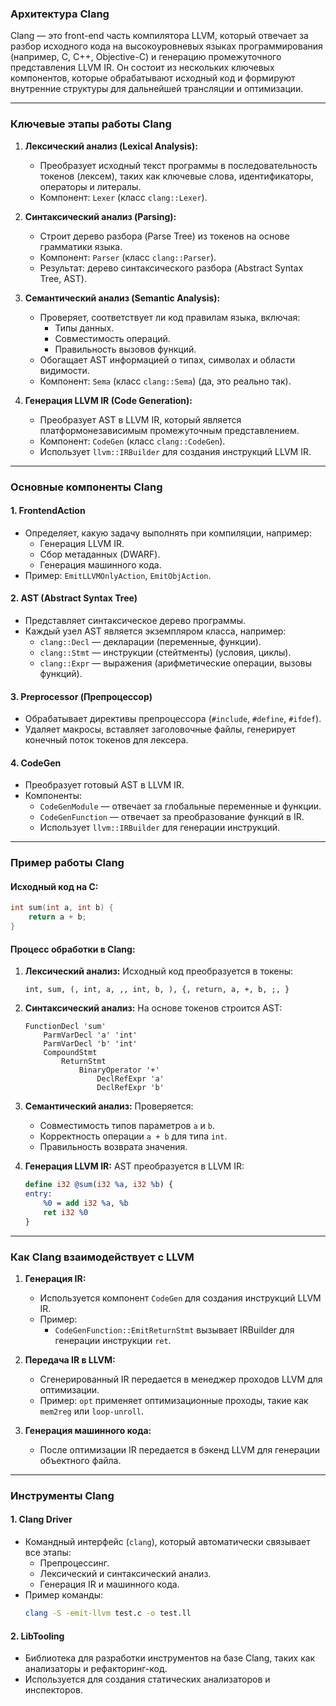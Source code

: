 ### Архитектура Clang

Clang — это front-end часть компилятора LLVM, который отвечает за разбор исходного кода на высокоуровневых языках программирования (например, C, C++, Objective-C) и генерацию промежуточного представления LLVM IR. Он состоит из нескольких ключевых компонентов, которые обрабатывают исходный код и формируют внутренние структуры для дальнейшей трансляции и оптимизации.

---

### Ключевые этапы работы Clang

1. **Лексический анализ (Lexical Analysis):**
   - Преобразует исходный текст программы в последовательность токенов (лексем), таких как ключевые слова, идентификаторы, операторы и литералы.
   - Компонент: `Lexer` (класс `clang::Lexer`).

2. **Синтаксический анализ (Parsing):**
   - Строит дерево разбора (Parse Tree) из токенов на основе грамматики языка.
   - Компонент: `Parser` (класс `clang::Parser`).
   - Результат: дерево синтаксического разбора (Abstract Syntax Tree, AST).

3. **Семантический анализ (Semantic Analysis):**
   - Проверяет, соответствует ли код правилам языка, включая:
     - Типы данных.
     - Совместимость операций.
     - Правильность вызовов функций.
   - Обогащает AST информацией о типах, символах и области видимости.
   - Компонент: `Sema` (класс `clang::Sema`) (да, это реально так).

4. **Генерация LLVM IR (Code Generation):**
   - Преобразует AST в LLVM IR, который является платформонезависимым промежуточным представлением.
   - Компонент: `CodeGen` (класс `clang::CodeGen`).
   - Использует `llvm::IRBuilder` для создания инструкций LLVM IR.

---

### Основные компоненты Clang

#### 1. **FrontendAction**
   - Определяет, какую задачу выполнять при компиляции, например:
     - Генерация LLVM IR.
     - Сбор метаданных (DWARF).
     - Генерация машинного кода.
   - Пример: `EmitLLVMOnlyAction`, `EmitObjAction`.

#### 2. **AST (Abstract Syntax Tree)**
   - Представляет синтаксическое дерево программы.
   - Каждый узел AST является экземпляром класса, например:
     - `clang::Decl` — декларации (переменные, функции).
     - `clang::Stmt` — инструкции (стейтменты) (условия, циклы).
     - `clang::Expr` — выражения (арифметические операции, вызовы функций).

#### 3. **Preprocessor (Препроцессор)**
   - Обрабатывает директивы препроцессора (`#include`, `#define`, `#ifdef`).
   - Удаляет макросы, вставляет заголовочные файлы, генерирует конечный поток токенов для лексера.

#### 4. **CodeGen**
   - Преобразует готовый AST в LLVM IR.
   - Компоненты:
     - `CodeGenModule` — отвечает за глобальные переменные и функции.
     - `CodeGenFunction` — отвечает за преобразование функций в IR.
     - Использует `llvm::IRBuilder` для генерации инструкций.

---

### Пример работы Clang

#### Исходный код на C:
```c
int sum(int a, int b) {
    return a + b;
}
```

#### Процесс обработки в Clang:

1. **Лексический анализ:**
   Исходный код преобразуется в токены:
   ```
   int, sum, (, int, a, ,, int, b, ), {, return, a, +, b, ;, }
   ```

2. **Синтаксический анализ:**
   На основе токенов строится AST:
   ```
   FunctionDecl 'sum'
       ParmVarDecl 'a' 'int'
       ParmVarDecl 'b' 'int'
       CompoundStmt
           ReturnStmt
               BinaryOperator '+'
                   DeclRefExpr 'a'
                   DeclRefExpr 'b'
   ```

3. **Семантический анализ:**
   Проверяется:
   - Совместимость типов параметров `a` и `b`.
   - Корректность операции `a + b` для типа `int`.
   - Правильность возврата значения.

4. **Генерация LLVM IR:**
   AST преобразуется в LLVM IR:
   ```llvm
   define i32 @sum(i32 %a, i32 %b) {
   entry:
       %0 = add i32 %a, %b
       ret i32 %0
   }
   ```

---

### Как Clang взаимодействует с LLVM

1. **Генерация IR:**
   - Используется компонент `CodeGen` для создания инструкций LLVM IR.
   - Пример:
     - `CodeGenFunction::EmitReturnStmt` вызывает IRBuilder для генерации инструкции `ret`.

2. **Передача IR в LLVM:**
   - Сгенерированный IR передается в менеджер проходов LLVM для оптимизации.
   - Пример: `opt` применяет оптимизационные проходы, такие как `mem2reg` или `loop-unroll`.

3. **Генерация машинного кода:**
   - После оптимизации IR передается в бэкенд LLVM для генерации объектного файла.

---

### Инструменты Clang

#### 1. **Clang Driver**
   - Командный интерфейс (`clang`), который автоматически связывает все этапы:
     - Препроцессинг.
     - Лексический и синтаксический анализ.
     - Генерация IR и машинного кода.
   - Пример команды:
     ```bash
     clang -S -emit-llvm test.c -o test.ll
     ```

#### 2. **LibTooling**
   - Библиотека для разработки инструментов на базе Clang, таких как анализаторы и рефакторинг-код.
   - Используется для создания статических анализаторов и инспекторов.
